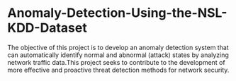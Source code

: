 # Anomaly-Detection-Using-the-NSL-KDD-Dataset
The objective of this project is to develop an anomaly detection system that can automatically identify normal and abnormal (attack) states by analyzing network traffic data.This project seeks to contribute to the development of more effective and proactive threat detection methods for network security.
